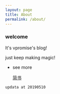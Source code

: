 ```yaml
---
layout: page
title: About
permalink: /about/
---
```


### welcome

It's vpromise's blog!

just keep making magic!



- see more 

  [简书](<https://www.jianshu.com/u/cf0e68109e57>)



`updata at 20190510`


